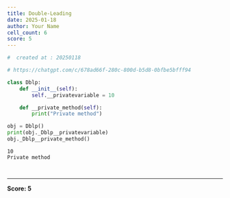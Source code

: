 ```yaml
---
title: Double-Leading
date: 2025-01-18
author: Your Name
cell_count: 6
score: 5
---
```


```python
#  created at : 20250118
```


```python
# https://chatgpt.com/c/678ad66f-280c-800d-b5d8-0bfbe5bfff94
```


```python
class Dblp:
    def __init__(self):
        self.__privatevariable = 10

    def __private_method(self):
        print("Private method")

```


```python
obj = Dblp()
print(obj._Dblp__privatevariable)
obj._Dblp__private_method()
```

    10
    Private method



```python

```


```python

```


---
**Score: 5**